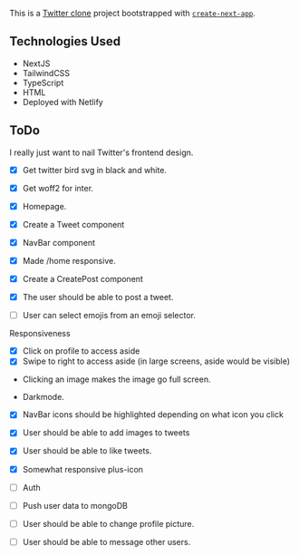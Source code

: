 This is a [Twitter clone](https://twitt3r-clone.netlify.app/) project bootstrapped with [`create-next-app`](https://nextjs.org/docs/app/api-reference/cli/create-next-app).

## Technologies Used
-  NextJS
-  TailwindCSS
-  TypeScript
-  HTML
- Deployed with Netlify

## ToDo
I really just want to nail Twitter's frontend design.
- [x] Get twitter bird svg in black and white.
- [x] Get woff2 for inter.
- [x] Homepage.
- [x] Create a Tweet component
- [x] NavBar component
- [x] Made /home responsive.
- [x] Create a CreatePost component
- [x] The user should be able to post a tweet.
- [ ] User can select emojis from an emoji selector.


Responsiveness
- [x] Click on profile to access aside
- [x] Swipe to right to access aside (in large screens, aside would be visible)
- Clicking an image makes the image go full screen.

- Darkmode.

- [x] NavBar icons should be highlighted depending on what icon you click

- [x] User should be able to add images to tweets

- [x] User should be able to like tweets.

- [x] Somewhat responsive plus-icon


- [ ] Auth
- [ ] Push user data to mongoDB
- [ ] User should be able to change profile picture.
- [ ] User should be able to message other users.
